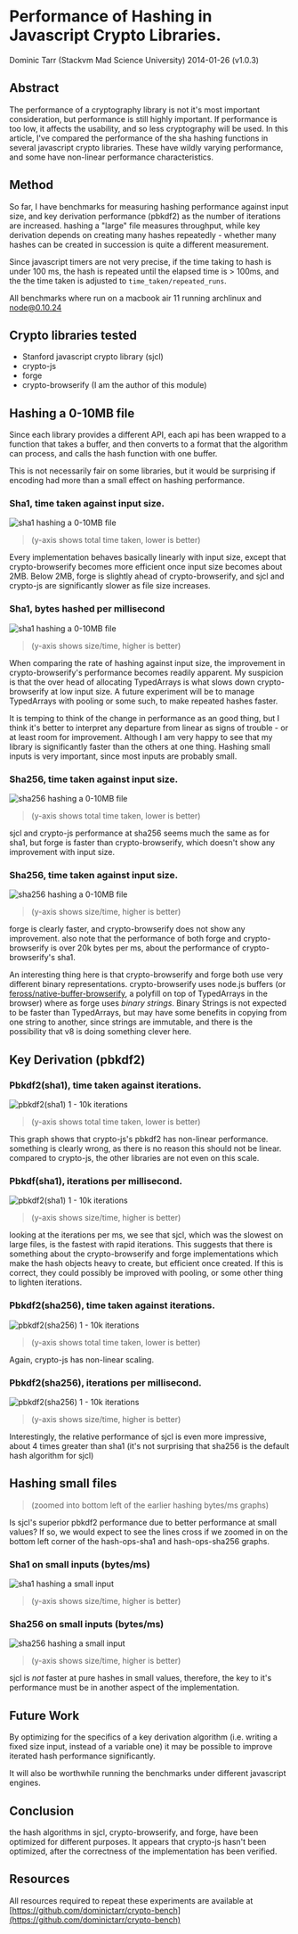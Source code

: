 # Performance of Hashing in Javascript Crypto Libraries.

Dominic Tarr (Stackvm Mad Science University) 2014-01-26 (v1.0.3)

## Abstract

The performance of a cryptography library is not it's most important consideration,
but performance is still highly important. If performance is too low, it affects the usability,
and so less cryptography will be used. In this article, I've compared the performance of the 
sha hashing functions in several javascript crypto libraries. These have wildly varying performance,
and some have non-linear performance characteristics.

## Method

So far, I have benchmarks for measuring hashing performance against input size,
and key derivation performance (pbkdf2) as the number of iterations are increased.
hashing a "large" file measures throughput, while key derivation depends on creating many hashes
repeatedly - whether many hashes can be created in succession is quite a different measurement.

Since javascript timers are not very precise, if the time taking to hash is under 100 ms,
the hash is repeated until the elapsed time is > 100ms, and the the time taken is adjusted
to `time_taken/repeated_runs`.

All benchmarks where run on a macbook air 11 running archlinux and node@0.10.24

## Crypto libraries tested

* Stanford javascript crypto library (sjcl)
* crypto-js
* forge
* crypto-browserify (I am the author of this module)

## Hashing a 0-10MB file

Since each library provides a different API, each api has been wrapped to a function
that takes a buffer, and then converts to a format that the algorithm can process,
and calls the hash function with one buffer.

This is not necessarily fair on some libraries,
but it would be surprising if encoding had more
than a small effect on hashing performance.

### Sha1, time taken against input size.

![sha1 hashing a 0-10MB file](./graphs/hash-sha1.png)

>(y-axis shows total time taken, lower is better)

Every implementation behaves basically linearly with input size,
except that crypto-browserify becomes more efficient once input size
becomes about 2MB. Below 2MB, forge is slightly ahead of crypto-browserify,
and sjcl and crypto-js are significantly slower as file size increases.

### Sha1, bytes hashed per millisecond

![sha1 hashing a 0-10MB file](./graphs/hash-ops-sha1.png)

>(y-axis shows size/time, higher is better)

When comparing the rate of hashing against input size, the improvement in crypto-browserify's
performance becomes readily apparent. My suspicion is that the over head of allocating
TypedArrays is what slows down crypto-browserify at low input size.
A future experiment will be to manage TypedArrays with pooling or some such,
to make repeated hashes faster.

It is temping to think of the change in performance as an good thing,
but I think it's better to interpret any departure from linear as
signs of trouble - or at least room for improvement. Although I am very happy
to see that my library is significantly faster than the others at one thing.
Hashing small inputs is very important, since most inputs are probably small.

### Sha256, time taken against input size.

![sha256 hashing a 0-10MB file](./graphs/hash-sha256.png)

>(y-axis shows total time taken, lower is better)

sjcl and crypto-js performance at sha256 seems much the same as for sha1,
but forge is faster than crypto-browserify, which doesn't show any improvement with input size.

### Sha256, time taken against input size.

![sha256 hashing a 0-10MB file](./graphs/hash-ops-sha256.png)

>(y-axis shows size/time, higher is better)

forge is clearly faster, and crypto-browserify does not show any improvement.
also note that the performance of both forge and crypto-browserify is over 20k bytes per ms,
about the performance of crypto-browserify's sha1.

An interesting thing here is that crypto-browserify and forge both use very different
binary representations. crypto-browserify uses node.js buffers
(or  [feross/native-buffer-browserify](https://github.com/feross/native-buffer-browserify),
a polyfill on top of TypedArrays in the browser) where as forge uses _binary strings_.
Binary Strings is not expected to be faster than TypedArrays, but may have some benefits
in copying from one string to another, since strings are immutable, and there is
the possibility that v8 is doing something clever here.

## Key Derivation (pbkdf2)

### Pbkdf2(sha1), time taken against iterations.

![pbkdf2(sha1) 1 - 10k iterations](./graphs/pbkdf2-sha1.png)

>(y-axis shows total time taken, lower is better)

This graph shows that crypto-js's pbkdf2 has non-linear performance.
something is clearly wrong, as there is no reason this should not be linear.
compared to crypto-js, the other libraries are not even on this scale.

### Pbkdf(sha1), iterations per millisecond.

![pbkdf2(sha1) 1 - 10k iterations](./graphs/pbkdf2-ops-sha1.png)

>(y-axis shows size/time, higher is better)

looking at the iterations per ms, we see that sjcl, which was the slowest on large files,
is the fastest with rapid iterations. This suggests that there is something about the
crypto-browserify and forge implementations which make the hash objects heavy to create,
but efficient once created. If this is correct, they could possibly be improved with pooling,
or some other thing to lighten iterations.

### Pbkdf2(sha256), time taken against iterations.

![pbkdf2(sha256) 1 - 10k iterations](./graphs/pbkdf2-sha256.png)

>(y-axis shows total time taken, lower is better)

Again, crypto-js has non-linear scaling.

### Pbkdf2(sha256), iterations per millisecond.

![pbkdf2(sha256) 1 - 10k iterations](./graphs/pbkdf2-ops-sha256.png)

>(y-axis shows size/time, higher is better)

Interestingly, the relative performance of sjcl is even more impressive,
about 4 times greater than sha1 (it's not surprising that sha256 is the default
hash algorithm for sjcl)

## Hashing small files

> (zoomed into bottom left of the earlier hashing bytes/ms graphs)

Is sjcl's superior pbkdf2 performance due to better performance at small values?
If so, we would expect to see the lines cross if we zoomed in on the bottom left corner
of the hash-ops-sha1 and hash-ops-sha256 graphs.

### Sha1 on small inputs (bytes/ms)

![sha1 hashing a small input](./graphs/small-hash-sha1.png)

>(y-axis shows size/time, higher is better)

### Sha256 on small inputs (bytes/ms)

![sha256 hashing a small input](./graphs/small-hash-sha256.png)

>(y-axis shows size/time, higher is better)

sjcl is _not_ faster at pure hashes in small values, therefore,
the key to it's performance must be in another aspect of the implementation.

## Future Work

By optimizing for the specifics of a key derivation algorithm
(i.e. writing a fixed size input, instead of a variable one)
it may be possible to improve iterated hash performance significantly.

It will also be worthwhile running the benchmarks under different javascript engines.

## Conclusion

the hash algorithms in sjcl, crypto-browserify, and forge, have been optimized for different purposes.
It appears that crypto-js hasn't been optimized, after the correctness of the implementation has been verified.

## Resources

All resources required to repeat these experiments are available at
[https://github.com/dominictarr/crypto-bench](https://github.com/dominictarr/crypto-bench)
